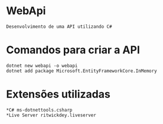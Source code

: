 # WebApi
    Desenvolvimento de uma API utilizando C#

# Comandos para criar a API
    dotnet new webapi -o webapi
    dotnet add package Microsoft.EntityFrameworkCore.InMemory

# Extensões utilizadas
    *C# ms-dotnettools.csharp
    *Live Server ritwickdey.liveserver
